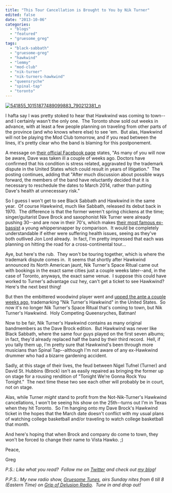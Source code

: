 ```yaml
---
title: "This Tour Cancellation is Brought to You by Nik Turner"
edited: false
date: "2013-10-06"
categories:
  - "blogs"
  - "featured"
  - "gruesome_greg"
tags:
  - "black-sabbath"
  - "gruesome-greg"
  - "hawkwind"
  - "lemmy"
  - "mod-club"
  - "nik-turner"
  - "nik-turners-hawkwind"
  - "queensryche"
  - "spinal-tap"
  - "toronto"
---
```


[![541855_10151877489099883_790212381_n](http://www.hellbound.ca/wp-content/uploads/2013/10/541855_10151877489099883_790212381_n-290x448.jpg)](http://www.hellbound.ca/wp-content/uploads/2013/10/541855_10151877489099883_790212381_n.jpg)

I hafta say I was pretty stoked to hear that Hawkwind was coming to town--and I certainly wasn't the only one.  The Toronto show sold out weeks in advance, with at least a few people planning on traveling from other parts of the province (and who knows where else) to see 'em.  But alas, Hawkwind will not be playing the Mod Club tomorrow, and if you read between the lines, it's pretty clear who the band is blaming for this postponement.

A message on [their official Facebook page](https://www.facebook.com/HawkwindHQ) states, "As many of you will now be aware, Dave was taken ill a couple of weeks ago. Doctors have confirmed that his condition is stress related, aggravated by the trademark dispute in the United States which could result in years of litigation."  The posting continues, adding that "After much discussion about possible ways forward, the members of the band have reluctantly decided that it is necessary to reschedule the dates to March 2014, rather than putting Dave's health at unnecessary risk."

So I guess I won't get to see Black Sabbath and Hawkwind in the same year.  Of course Hawkwind, much like Sabbath, released its debut back in 1970.  The difference is that the former weren't spring chickens at the time; singer/guitarist Dave Brock and saxophonist Nik Turner were already pushing 30--and are now in their 70's, which makes [their most famous ex-bassist](http://userserve-ak.last.fm/serve/_/82097349/Motrhead+LemmyIsGod.jpg) a young whippersnapper by comparison.  It would be completely understandable if either were suffering health issues, seeing as they've both outlived Jon Lord already.  In fact, I'm pretty impressed that each was planning on hitting the road for a cross-continental tour...

Aye, but here's the rub.  They won't be touring together, which is where the trademark dispute comes in.  It seems that shortly after Hawkwind announced its North American jaunt, Nik Turner's Space Ritual came out with bookings in the exact same cities just a couple weeks later--and, in the case of Toronto, anyways, the exact same venue.  I suppose this could have worked to Turner's advantage cuz hey, can't get a ticket to see Hawkwind?  Here's the next best thing!

But then the embittered woodwind player went and [upped the ante a couple weeks ago](http://www.progrockmag.com/news/hawkwinds-fury-as-nik-turner-registers-us-name/), trademarking "Nik Turner's Hawkwind" in the United States.  So now it's no longer Nik Turner's Space Ritual that's coming to town, but Nik Turner's Hawkwind.  Holy Competing Queensryches, Batman!

Now to be fair, Nik Turner's Hawkwind contains as many original bandmembers as the Dave Brock edition.  But Hawkwind was never like Black Sabbath, where the same four guys played on the first seven albums; in fact, they'd already replaced half the band by their third record.  Hell, if you tally them up, I'm pretty sure that Hawkwind's been through more musicians than Spinal Tap--although I'm not aware of any ex-Hawkwind drummer who had a bizarre gardening accident.

Sadly, at this stage of their lives, the feud between Nigel Tufnel (Turner) and David St. Hubbins (Brock) isn't as easily repaired as bringing the former up on stage for a rousing rendition of "Tonight We're Gonna Rock You Tonight."  The next time these two see each other will probably be in court, not on stage.

Alas, while Turner _might_ stand to profit from the Not-Nik-Turner's Hawkwind cancellations, I won't be seeing his show on the 25th--turns out I'm in Texas when they hit Toronto.  So I'm hanging onto my Dave Brock's Hawkwind ticket in the hopes that the March date doesn't conflict with my usual plans of watching college basketball and/or traveling to watch college basketball that month.

And here's hoping that when Brock and company do come to town, they won't be forced to change their name to Vista Hawko. ;)

Peace,

Greg

_P.S.: Like what you read?  Follow me on [Twitter](http://twitter.com/gruesomeviews) and check out [my blog](http://gruesomeviews.com/)!_

_P.P.S.: My new radio show, [Gruesome Tunes](http://gruesomeviews.com/category/music/gruesome-tunes/), airs Sunday nites from 6 till 8 (Eastern Time) on [Grip of Delusion Radio](http://www.gripofdelusion.com/radio/).  Tune in and drop out!_
